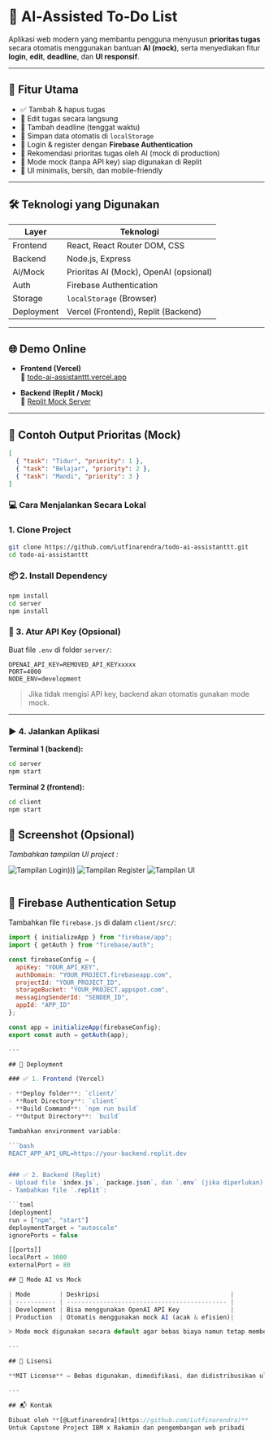 # 🧠 AI‑Assisted To‑Do List

Aplikasi web modern yang membantu pengguna menyusun **prioritas tugas** secara otomatis menggunakan bantuan **AI (mock)**, serta menyediakan fitur **login**, **edit**, **deadline**, dan **UI responsif**.

---

## 🚀 Fitur Utama

- ✅ Tambah & hapus tugas
- 📝 Edit tugas secara langsung
- 📅 Tambah deadline (tenggat waktu)
- 💾 Simpan data otomatis di `localStorage`
- 🔐 Login & register dengan **Firebase Authentication**
- 🧠 Rekomendasi prioritas tugas oleh AI (mock di production)
- 🔁 Mode mock (tanpa API key) siap digunakan di Replit
- 🌈 UI minimalis, bersih, dan mobile-friendly

---

## 🛠️ Teknologi yang Digunakan

| Layer       | Teknologi                               |
|-------------|-----------------------------------------|
| Frontend    | React, React Router DOM, CSS            |
| Backend     | Node.js, Express                        |
| AI/Mock     | Prioritas AI (Mock), OpenAI (opsional)  |
| Auth        | Firebase Authentication                 |
| Storage     | `localStorage` (Browser)                |
| Deployment  | Vercel (Frontend), Replit (Backend)     |

---

## 🌐 Demo Online

- **Frontend (Vercel)**  
  🔗 [todo-ai-assistanttt.vercel.app](https://todo-ai-assistanttt.vercel.app)

- **Backend (Replit / Mock)**  
  🔗 [Replit Mock Server](https://07716fe9-a80c-4b00-88db-9feb1aaa2040-00-2fcnl99pu1tk9.pike.replit.dev)

---

## 🧪 Contoh Output Prioritas (Mock)

```json
[
  { "task": "Tidur", "priority": 1 },
  { "task": "Belajar", "priority": 2 },
  { "task": "Mandi", "priority": 3 }
]
```
### 💻 Cara Menjalankan Secara Lokal

### 1. Clone Project
```bash
git clone https://github.com/Lutfinarendra/todo-ai-assistanttt.git
cd todo-ai-assistanttt
```

### 📦 2. Install Dependency

```bash
npm install
cd server
npm install
```

### 🔐 3. Atur API Key (Opsional)

Buat file `.env` di folder `server/`:

```
OPENAI_API_KEY=REMOVED_API_KEYxxxxx
PORT=4000
NODE_ENV=development
```

> Jika tidak mengisi API key, backend akan otomatis gunakan mode mock.

---

### ▶️ 4. Jalankan Aplikasi

**Terminal 1 (backend):**

```bash
cd server
npm start
```

**Terminal 2 (frontend):**

```bash
cd client
npm start
```

## 📸 Screenshot (Opsional)

*Tambahkan tampilan UI project :*

![Tampilan Login](image.png))))
![Tampilan Register](image-1.png)
![Tampilan UI](image-2.png)
```

```
## 🔐 Firebase Authentication Setup

Tambahkan file `firebase.js` di dalam `client/src/`:

```js
import { initializeApp } from "firebase/app";
import { getAuth } from "firebase/auth";

const firebaseConfig = {
  apiKey: "YOUR_API_KEY",
  authDomain: "YOUR_PROJECT.firebaseapp.com",
  projectId: "YOUR_PROJECT_ID",
  storageBucket: "YOUR_PROJECT.appspot.com",
  messagingSenderId: "SENDER_ID",
  appId: "APP_ID"
};

const app = initializeApp(firebaseConfig);
export const auth = getAuth(app);

---

## 🚀 Deployment

### ✅ 1. Frontend (Vercel)

- **Deploy folder**: `client/`  
- **Root Directory**: `client`  
- **Build Command**: `npm run build`  
- **Output Directory**: `build`  

Tambahkan environment variable:

```bash
REACT_APP_API_URL=https://your-backend.replit.dev


### ✅ 2. Backend (Replit)
- Upload file `index.js`, `package.json`, dan `.env` (jika diperlukan)  
- Tambahkan file `.replit`:

```toml
[deployment]
run = ["npm", "start"]
deploymentTarget = "autoscale"
ignorePorts = false

[[ports]]
localPort = 3000
externalPort = 80

## 🤖 Mode AI vs Mock

| Mode        | Deskripsi                                    |
| ----------- | -------------------------------------------- |
| Development | Bisa menggunakan OpenAI API Key              |
| Production  | Otomatis menggunakan mock AI (acak & efisien)|

> Mode mock digunakan secara default agar bebas biaya namun tetap memberikan hasil prioritas yang bermakna.

---

## 📄 Lisensi

**MIT License** — Bebas digunakan, dimodifikasi, dan didistribusikan ulang.

---

## 📬 Kontak

Dibuat oleh **[@Lutfinarendra](https://github.com/Lutfinarendra)**  
Untuk Capstone Project IBM x Rakamin dan pengembangan web pribadi  
